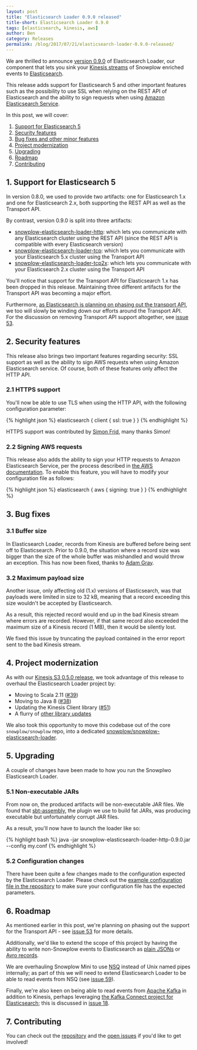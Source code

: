```yaml
---
layout: post
title: "Elasticsearch Loader 0.9.0 released"
title-short: Elasticsearch Loader 0.9.0
tags: [elasticsearch, kinesis, aws]
author: Ben
category: Releases
permalink: /blog/2017/07/21/elasticsearch-loader-0.9.0-released/
---
```


We are thrilled to announce [version 0.9.0][release-090] of Elasticsearch Loader, our component
that lets you sink your [Kinesis streams][kinesis] of Snowplow enriched events to
[Elasticsearch][es].

This release adds support for Elasticsearch 5 and other important features
such as the possibility to use SSL when relying on the REST API of Elasticsearch and the ability
to sign requests when using [Amazon Elasticsearch Service][amz-es].

<!--more-->

In this post, we will cover:

1. [Support for Elasticsearch 5](#es5)
2. [Security features](#sec)
3. [Bug fixes and other minor features](#fixes)
4. [Project modernization](#modernization)
5. [Upgrading](#upgrading)
6. [Roadmap](#roadmap)
7. [Contributing](#contributing)

<h2 id="es5">1. Support for Elasticsearch 5</h2>

In version 0.8.0, we used to provide two artifacts: one for Elasticsearch 1.x and one for
Elasticsearch 2.x, both supporting the REST API as well as the Transport API.

By contrast, version 0.9.0 is split into three artifacts:

- [snowplow-elasticsearch-loader-http][http-artifact]: which lets you communicate with any
Elasticsearch cluster using the REST API (since the REST API is compatible with every Elasticsearch version)
- [snowplow-elasticsearch-loader-tcp][tcp-artifact]: which lets you communicate with your
Elasticsearch 5.x cluster using the Transport API
- [snowplow-elasticsearch-loader-tcp2x][tcp2x-artifact]: which lets you communicate with your
Elasticsearch 2.x cluster using the Transport API

You'll notice that support for the Transport API for Elasticsearch 1.x has been dropped in this
release. Maintaining three different artifacts for the Transport API was becoming a major effort.

Furthermore, [as Elasticsearch is planning on phasing out the transport API][transport-article], we
too will slowly be winding down our efforts around the Transport API. For the discussion on removing Transport API support altogether, see [issue 53][i53].

<h2 id="sec">2. Security features</h2>

This release also brings two important features regarding security: SSL support as well as the
ability to sign AWS requests when using Amazon Elasticsearch service. Of course, both of these
features only affect the HTTP API.

<h3 id="ssl">2.1 HTTPS support</h3>

You'll now be able to use TLS when using the HTTP API, with the following configuration parameter:

{% highlight json %}
elasticsearch {
  client {
    ssl: true
  }
}
{% endhighlight %}

HTTPS support was contributed by [Simon Frid][fridiculous], many thanks Simon!

<h3 id="signing">2.2 Signing AWS requests</h3>

This release also adds the ability to sign your HTTP requests to Amazon Elasticsearch Service, per the process described in [the AWS documentation][signing-requests]. To enable this feature, you will have to modify your configuration file as follows:

{% highlight json %}
elasticsearch {
  aws {
    signing: true
  }
}
{% endhighlight %}

<h2 id="fixes">3. Bug fixes</h2>

<h3 id="buffer-size">3.1 Buffer size</h3>

In Elasticsearch Loader, records from Kinesis are buffered before being sent off to Elasticsearch.
Prior to 0.9.0, the situation where a record size was bigger than the size of the whole buffer was
mishandled and would throw an exception. This has now been fixed, thanks to [Adam Gray][acgray].

<h3 id="max-size">3.2 Maximum payload size</h3>

Another issue, only affecting old (1.x) versions of Elasticsearch, was that payloads
were limited in size to 32 kB, meaning that a record exceeding this size wouldn't be accepted by Elasticsearch.

As a result, this rejected record would end up in the bad Kinesis stream where errors are recorded. However, if that same record also exceeded the maximum size of a Kinesis record (1 MB), then it would be silently lost.

We fixed this issue by truncating the payload contained in the error report sent to the bad Kinesis stream.

<h2 id="modernization">4. Project modernization</h2>

As with our [Kinesis S3 0.5.0 release][ks3-rel], we took advantage of this release to overhaul the
Elasticsearch Loader project by:

- Moving to Scala 2.11 ([#39][i39])
- Moving to Java 8 ([#38][i38])
- Updating the Kinesis Client library ([#51][i51])
- A flurry of [other library updates](https://github.com/snowplow/snowplow-elasticsearch-loader/issues?utf8=✓&q=is%3Aissue%20milestone%3A"Version%200.9.0"%20Bump)

We also took this opportunity to move this codebase out of the core `snowplow/snowplow` repo, into a dedicated [snowplow/snowplow-elasticsearch-loader][repo].

<h2 id="upgrading">5. Upgrading</h2>

A couple of changes have been made to how you run the Snowplwo Elasticsearch Loader.

<h3 id="jar">5.1 Non-executable JARs</h3>

From now on, the produced artifacts will be non-executable JAR files. We found that [sbt-assembly][sbt-assembly], the plugin we use to build fat JARs, was producing executable but unfortunately corrupt JAR files.

As a result, you'll now have to launch the loader like so:

{% highlight bash %}
java -jar snowplow-elasticsearch-loader-http-0.9.0.jar --config my.conf
{% endhighlight %}

<h3 id="conf">5.2 Configuration changes</h3>

There have been quite a few changes made to the configuration expected by the Elasticsearch Loader. Please check out the [example configuration file in the repository][conf-file] to make sure your configuration file has the expected parameters.

<h2 id="roadmap">6. Roadmap</h2>

As mentioned earlier in this post, we're planning on phasing out the support for the Transport API - see [issue 53][i53] for more details.

Additionally, we'd like to extend the scope of this project by having the ability to write
non-Snowplow events to Elasticsearch as [plain JSONs][i26] or [Avro records][i28].

We are overhauling Snowplow Mini to use [NSQ][nsq] instead of Unix named pipes internally; as part of this we will need to extend Elasticsearch Loader to be able to read events from NSQ (see [issue 59][i59]).

Finally, we're also keen on being able to read events from [Apache Kafka][kafka] in addition to
Kinesis, perhaps leveraging [the Kafka Connect project for Elasticsearch][kafka-connect-es]; this is
discussed in [issue 18][i18].

<h2 id="contributing">7. Contributing</h2>

You can check out the [repository][repo] and the
[open issues](https://github.com/snowplow/snowplow-elasticsearch-loader/issues?utf8=✓&q=is%3Aissue%20is%3Aopen%20)
if you'd like to get involved!

[release-090]: https://github.com/snowplow/snowplow-elasticsearch-loader/releases/tag/0.9.0
[conf-file]: https://github.com/snowplow/snowplow-elasticsearch-loader/blob/master/examples/config.hocon.sample
[repo]: https://github.com/snowplow/snowplow-elasticsearch-loader

[kinesis]: https://aws.amazon.com/kinesis/streams/
[amz-es]: https://aws.amazon.com/elasticsearch-service/
[es]: https://www.elastic.co/products/elasticsearch
[kafka]: http://kafka.apache.org
[nsq]: http://nsq.io/

[ks3-rel]: /blog/2017/07/07/kinesis-s3-0.5.0-released/

[http-artifact]: http://dl.bintray.com/snowplow/snowplow-generic/snowplow_elasticsearch_loader_http_0.9.0.zip
[tcp-artifact]: http://dl.bintray.com/snowplow/snowplow-generic/snowplow_elasticsearch_loader_tcp_0.9.0.zip
[tcp2x-artifact]: http://dl.bintray.com/snowplow/snowplow-generic/snowplow_elasticsearch_loader_tcp2x_0.9.0.zip

[i18]: https://github.com/snowplow/snowplow-elasticsearch-loader/issues/18
[i26]: https://github.com/snowplow/snowplow-elasticsearch-loader/issues/26
[i28]: https://github.com/snowplow/snowplow-elasticsearch-loader/issues/28
[i38]: https://github.com/snowplow/snowplow-elasticsearch-loader/issues/38
[i39]: https://github.com/snowplow/snowplow-elasticsearch-loader/issues/39
[i51]: https://github.com/snowplow/snowplow-elasticsearch-loader/issues/51
[i53]: https://github.com/snowplow/snowplow-elasticsearch-loader/issues/53
[i59]: https://github.com/snowplow/snowplow-elasticsearch-loader/issues/59

[fridiculous]: https://github.com/fridiculous
[acgray]: https://github.com/acgray

[sbt-assembly]: https://github.com/sbt/sbt-assembly
[kafka-connect-es]: https://github.com/confluentinc/kafka-connect-elasticsearch

[transport-article]: http://www.elastic.co/blog/state-of-the-official-elasticsearch-java-clients
[signing-requests]: http://docs.aws.amazon.com/general/latest/gr/signing_aws_api_requests.html
